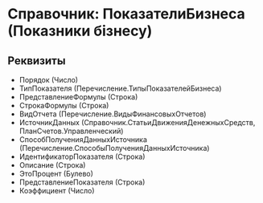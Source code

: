 ﻿# Справочник: ПоказателиБизнеса (Показники бізнесу)

## Реквизиты

- Порядок (Число)
- ТипПоказателя (Перечисление.ТипыПоказателейБизнеса)
- ПредставлениеФормулы (Строка)
- СтрокаФормулы (Строка)
- ВидОтчета (Перечисление.ВидыФинансовыхОтчетов)
- ИсточникДанных (Справочник.СтатьиДвиженияДенежныхСредств, ПланСчетов.Управленческий)
- СпособПолученияДанныхИсточника (Перечисление.СпособыПолученияДанныхИсточника)
- ИдентификаторПоказателя (Строка)
- Описание (Строка)
- ЭтоПроцент (Булево)
- ПредставлениеПоказателя (Строка)
- Коэффициент (Число)

